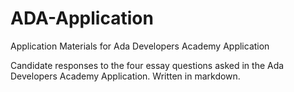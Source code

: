 # ADA-Application
Application Materials for Ada Developers Academy Application 


Candidate responses to the four essay questions asked in the Ada Developers Academy Application.
Written in markdown. 
